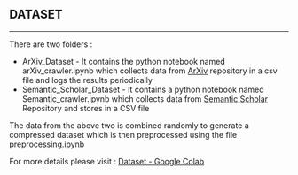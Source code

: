 ## DATASET
---
There are two folders :

* ArXiv_Dataset - It contains the python notebook named arXiv_crawler.ipynb which collects data from [ArXiv](https://arxiv.org/) repository in a csv file and logs the results periodically
* Semantic_Scholar_Dataset - It contains a python notebook named Semantic_crawler.ipynb which collects data from [Semantic Scholar](https://www.semanticscholar.org/) Repository and stores in a CSV file

The data from the above two is combined randomly  to generate a compressed dataset which is then preprocessed using the file preprocessing.ipynb

For more details please visit : [Dataset - Google Colab]()
